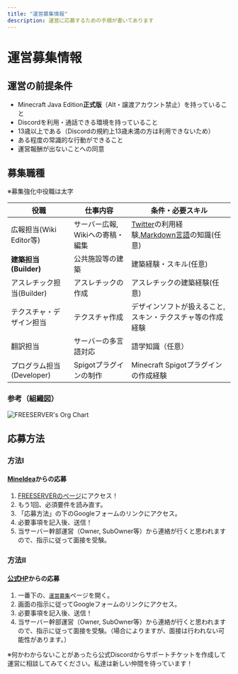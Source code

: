 ```yaml
---
title: "運営募集情報"
description: 運営に応募するための手順が書いてあります
---
```


# 運営募集情報

## 運営の前提条件

- Minecraft Java Edition**正式版**（Alt・譲渡アカウント禁止）を持っていること
- Discordを利用・通話できる環境を持っていること
- 13歳以上である（Discordの規約上13歳未満の方は利用できないため）
- ある程度の常識的な行動ができること
- 運営報酬が出ないことへの同意

## 募集職種

※募集強化中役職は太字

| 役職                      | 仕事内容                         | 条件・必要スキル                                          |
| --- | ---| --- |
| 広報担当(Wiki Editor等)   | サーバー広報, Wikiへの寄稿・編集 | [Twitter](https://twitter.com)の利用経験,[Markdown言語](https://w.wiki/3PyA)の知識(任意)|
| **建築担当(Builder)**| 公共施設等の建築| 建築経験・スキル(任意)  |
| アスレチック担当(Builder) | アスレチックの作成               | アスレチックの建築経験(任意)                              |
| テクスチャ・デザイン担当  | テクスチャ作成| デザインソフトが扱えること, スキン・テクスチャ等の作成経験 |
| 翻訳担当| サーバーの多言語対応 | 語学知識（任意）|
| プログラム担当(Developer) | Spigotプラグインの制作| Minecraft Spigotプラグインの作成経験 |

### 参考（組織図）

![FREESERVER's Org Chart](https://i.imgur.com/urCjGqV.jpg)

## 応募方法

### 方法I

#### [MineIdea](https://mineidea.net/projects/6553459080)からの応募

1. [FREESERVERのページ](https://mineidea.net/projects/6553459080)にアクセス！
2. もう1回、必須要件を読み直す。
3. 「応募方法」の下のGoogleフォームのリンクにアクセス。
4. 必要事項を記入後、送信！
5. 当サーバー幹部運営（Owner, SubOwner等）から連絡が行くと思われますので、指示に従って面接を受験。

### 方法II

#### [公式HP](https://freeserver.pro/)からの応募

1. 一番下の、[`運営募集`](https://freeserver.pro/join-us)ページを開く。
2. 画面の指示に従ってGoogleフォームのリンクにアクセス。
3. 必要事項を記入後、送信！
4. 当サーバー幹部運営（Owner, SubOwner等）から連絡が行くと思われますので、指示に従って面接を受験。（場合によりますが、面接は行われない可能性があります。）

※何かわからないことがあったら公式Discordからサポートチケットを作成して運営に相談してみてください。私達は新しい仲間を待っています！
